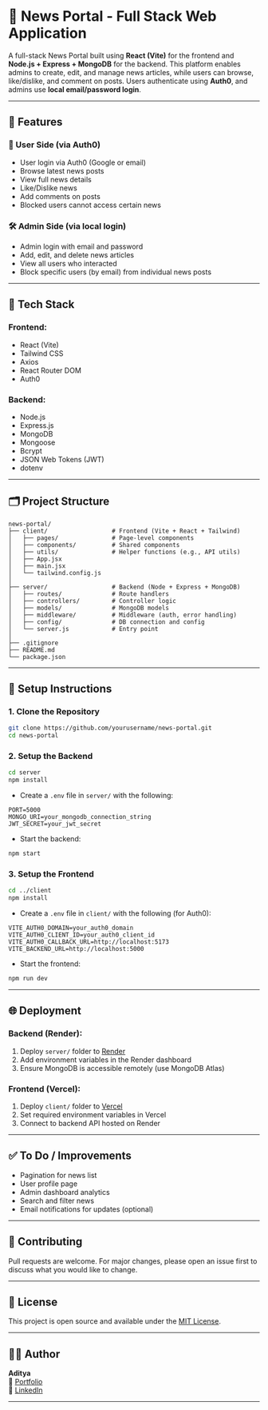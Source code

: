 # 📰 News Portal - Full Stack Web Application

A full-stack News Portal built using **React (Vite)** for the frontend and **Node.js + Express + MongoDB** for the backend. This platform enables admins to create, edit, and manage news articles, while users can browse, like/dislike, and comment on posts. Users authenticate using **Auth0**, and admins use **local email/password login**.

---

## 🚀 Features

### 👤 User Side (via Auth0)
- User login via Auth0 (Google or email)
- Browse latest news posts
- View full news details
- Like/Dislike news
- Add comments on posts
- Blocked users cannot access certain news

### 🛠️ Admin Side (via local login)
- Admin login with email and password
- Add, edit, and delete news articles
- View all users who interacted
- Block specific users (by email) from individual news posts

---

## 🧰 Tech Stack

### Frontend:
- React (Vite)
- Tailwind CSS
- Axios
- React Router DOM
- Auth0

### Backend:
- Node.js
- Express.js
- MongoDB
- Mongoose
- Bcrypt
- JSON Web Tokens (JWT)
- dotenv

---

## 🗂️ Project Structure

```
news-portal/
├── client/                  # Frontend (Vite + React + Tailwind)
│   ├── pages/               # Page-level components
│   ├── components/          # Shared components
│   ├── utils/               # Helper functions (e.g., API utils)
│   ├── App.jsx
│   ├── main.jsx
│   └── tailwind.config.js
│
├── server/                  # Backend (Node + Express + MongoDB)
│   ├── routes/              # Route handlers
│   ├── controllers/         # Controller logic
│   ├── models/              # MongoDB models
│   ├── middleware/          # Middleware (auth, error handling)
│   ├── config/              # DB connection and config
│   └── server.js            # Entry point
│
├── .gitignore
├── README.md
└── package.json
```

---

## 🔧 Setup Instructions

### 1. Clone the Repository
```bash
git clone https://github.com/yourusername/news-portal.git
cd news-portal
```

### 2. Setup the Backend
```bash
cd server
npm install
```

- Create a `.env` file in `server/` with the following:
```env
PORT=5000
MONGO_URI=your_mongodb_connection_string
JWT_SECRET=your_jwt_secret
```

- Start the backend:
```bash
npm start
```

### 3. Setup the Frontend
```bash
cd ../client
npm install
```

- Create a `.env` file in `client/` with the following (for Auth0):
```env
VITE_AUTH0_DOMAIN=your_auth0_domain
VITE_AUTH0_CLIENT_ID=your_auth0_client_id
VITE_AUTH0_CALLBACK_URL=http://localhost:5173
VITE_BACKEND_URL=http://localhost:5000
```

- Start the frontend:
```bash
npm run dev
```

---

## 🌐 Deployment

### Backend (Render):
1. Deploy `server/` folder to [Render](https://render.com/)
2. Add environment variables in the Render dashboard
3. Ensure MongoDB is accessible remotely (use MongoDB Atlas)

### Frontend (Vercel):
1. Deploy `client/` folder to [Vercel](https://vercel.com/)
2. Set required environment variables in Vercel
3. Connect to backend API hosted on Render

---

## ✅ To Do / Improvements
- Pagination for news list
- User profile page
- Admin dashboard analytics
- Search and filter news
- Email notifications for updates (optional)

---

## 🤝 Contributing

Pull requests are welcome. For major changes, please open an issue first to discuss what you would like to change.

---

## 📄 License

This project is open source and available under the [MIT License](LICENSE).

---

## 👨‍💻 Author

**Aditya**  
🔗 [Portfolio](https://aditya-csedev.vercel.app/)  
🔗 [LinkedIn](https://www.linkedin.com/in/adityaacse)

---
